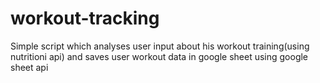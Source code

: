 # workout-tracking
Simple script which analyses user input about his workout training(using nutritioni api) and saves user workout data in google sheet using google sheet api
